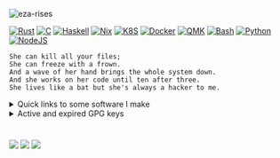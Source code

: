 ![eza-rises](https://github.com/cafkafk/cafkafk/assets/89321978/d113d3d1-170e-4132-bfec-1be93f4d07d9)

[![Rust](https://img.shields.io/badge/-Rust-141414?style=flat&logo=rust)](https://www.rust-lang.org/)
[![C](https://img.shields.io/badge/-C-141414?style=flat&logo=c)](https://clang.llvm.org/)
[![Haskell](https://img.shields.io/badge/-Haskell-141414?style=flat&logo=haskell)](https://www.haskell.org/)
[![Nix](https://img.shields.io/badge/-Nix-141414?style=flat&logo=nixos)](https://www.nixos.org/)
[![K8S](https://img.shields.io/badge/-K8S-141414?style=flat&logo=kubernetes)](https://www.kubernetes.org/)
[![Docker](https://img.shields.io/badge/-Docker-141414?style=flat&logo=docker)](https://www.docker.org/)
[![QMK](https://img.shields.io/badge/-QMK-141414?style=flat&logo=qmk)](https://www.qmk.org/)
[![Bash](https://img.shields.io/badge/-Bash-141414?style=flat&logo=gnubash)](https://tiswww.case.edu/php/chet/bash/bashtop.html)
[![Python](https://img.shields.io/badge/-Python-141414?style=flat&logo=python)](https://www.python.org/)
[![NodeJS](https://img.shields.io/badge/-NodeJS-141414?style=flat&logo=nodedotjs)](https://www.node.org/)



```
She can kill all your files;
She can freeze with a frown.
And a wave of her hand brings the whole system down.
And she works on her code until ten after three.
She lives like a bat but she's always a hacker to me.
```

<details>
  <summary>Quick links to some software I make</summary>


[![Rust](https://img.shields.io/badge/-Rust-141414?style=flat&logo=rust)](https://www.rust-lang.org/) [EZA: a modern, maintained replacement for ls](https://github.com/eza-community/eza)

[![Rust](https://img.shields.io/badge/-Rust-141414?style=flat&logo=rust)](https://www.rust-lang.org/) [powertest: trycmd test generator (wip)](https://github.com/eza-community/powertest)

[![Rust](https://img.shields.io/badge/-Rust-141414?style=flat&logo=rust)](https://www.rust-lang.org/) [fortune-kind: A new kinda fortune](https://github.com/cafkafk/fortune-kind)

[![Rust](https://img.shields.io/badge/-Rust-141414?style=flat&logo=rust)](https://www.rust-lang.org/) [seidr: declarative stow clone](https://github.com/cafkafk/seidr)

[![Haskell](https://img.shields.io/badge/-Haskell-141414?style=flat&logo=haskell)](https://www.haskell.org/) [maid: clean your folders](https://github.com/cafkafk/maid)

[![C](https://img.shields.io/badge/-C-141414?style=flat&logo=c)](https://clang.llvm.org/) [li: simple, safe laptop backlight](https://github.com/cafkafk/li)

[![C](https://img.shields.io/badge/-C-141414?style=flat&logo=c)](https://clang.llvm.org/) [ncrc: net-cat relay chat](https://github.com/cafkafk/ncrc)

[![C](https://img.shields.io/badge/-C-141414?style=flat&logo=c)](https://clang.llvm.org/) [qmk-firmware: my keyboard layout](https://github.com/cafkafk/qmk_firmware)

[![fish](https://img.shields.io/badge/-fish-141414?style=flat&logo=gnubash)](https://tiswww.case.edu/php/chet/bash/bashtop.html) [pass-crypt-mount: mount LUKS volumes via pass](https://github.com/cafkafk/pass-crypt-mount)

  
</details>

<details>
  <summary>Active and expired GPG keys</summary>

**Active**:

[expires: 2024-08-24]: 2ABF AD31 1946 163C D3D5  E09C 26C5 42FD 97F9 65CE

[expires: 2024-09-13]: 208A 2A66 8A2F CDE7 B5D3  8F64 CDDC 792F 6552 51ED

**Expired**:

[expired: 2023-08-21]: 7B9E E848 D074 AE03 7A0C 651A 8ED4 DEF7 375A 30C8

</details>

#
![](https://komarev.com/ghpvc/?username=cafkafk) 
![](https://img.shields.io/badge/Built_With-Nix-5277C3.svg?logo=nixos&labelColor=73C3D5)
![](https://img.shields.io/static/v1?logo=nixos&logoColor=white&label=&message=Built%20with%20Nix&color=41439a)
